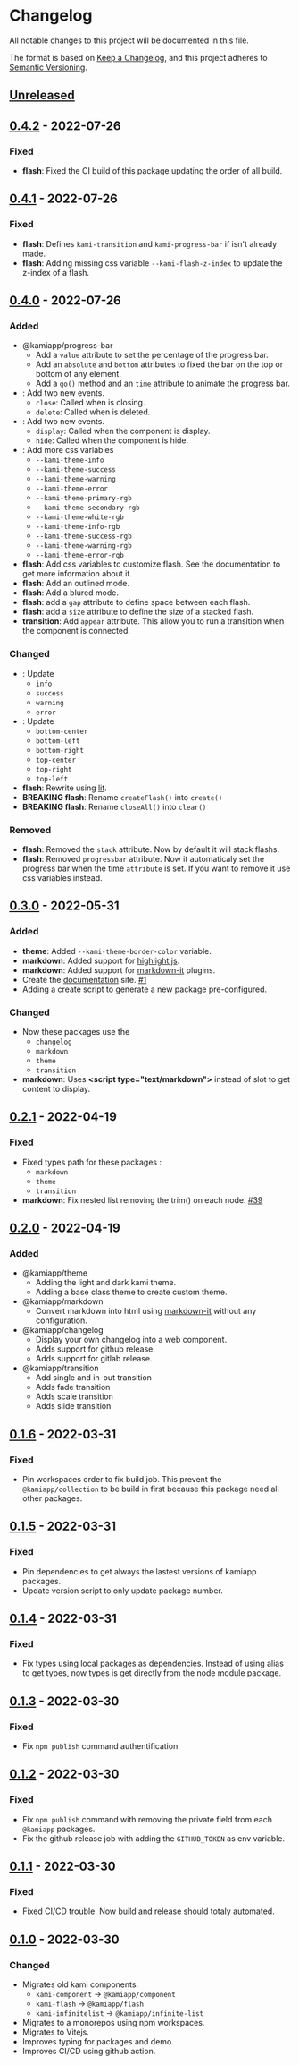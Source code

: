 # Changelog
All notable changes to this project will be documented in this file.

The format is based on [Keep a Changelog](https://keepachangelog.com/en/1.0.0/),
and this project adheres to [Semantic Versioning](https://semver.org/spec/v2.0.0.html).

## [Unreleased]

## [0.4.2] - 2022-07-26
### Fixed
- **flash**: Fixed the CI build of this package updating the order of all build.

## [0.4.1] - 2022-07-26
### Fixed
- **flash**: Defines `kami-transition` and `kami-progress-bar` if isn't already made.
- **flash**: Adding missing css variable `--kami-flash-z-index` to update the z-index of a flash.

## [0.4.0] - 2022-07-26
### Added
- @kamiapp/progress-bar
  - Add a `value` attribute to set the percentage of the progress bar.
  - Add an `absolute` and `bottom` attributes to fixed the bar on the top or bottom of any element.
  - Add a `go()` method and an `time` attribute to animate the progress bar.
- : Add two new events.
  - `close`: Called when is closing.
  - `delete`: Called when is deleted.
- : Add two new events.
  - `display`: Called when the component is display.
  - `hide`: Called when the component is hide.
- : Add more css variables
  - `--kami-theme-info`
  - `--kami-theme-success`
  - `--kami-theme-warning`
  - `--kami-theme-error`
  - `--kami-theme-primary-rgb`
  - `--kami-theme-secondary-rgb`
  - `--kami-theme-white-rgb`
  - `--kami-theme-info-rgb`
  - `--kami-theme-success-rgb`
  - `--kami-theme-warning-rgb`
  - `--kami-theme-error-rgb`
- **flash**: Add css variables to customize flash. See the documentation to get more information about it.
- **flash**: Add an outlined mode.
- **flash**: Add a blured mode.
- **flash**: add a `gap` attribute to define space between each flash.
- **flash**: add a `size` attribute to define the size of a stacked flash.
- **transition**: Add `appear` attribute. This allow you to run a transition when the component is connected.

### Changed
- : Update
  - `info`
  - `success`
  - `warning`
  - `error`
- : Update
  - `bottom-center`
  - `bottom-left`
  - `bottom-right`
  - `top-center`
  - `top-right`
  - `top-left`
- **flash**: Rewrite using [lit](https://lit.dev).
- **BREAKING flash**: Rename `createFlash()` into `create()`
- **BREAKING flash**: Rename `closeAll()` into `clear()`

### Removed
- **flash**: Removed the `stack` attribute. Now by default it will stack flashs.
- **flash**: Removed `progressbar` attribute. Now it automaticaly set the progress bar when the time `attribute` is set. If you want to remove it use css variables instead.

## [0.3.0] - 2022-05-31
### Added
- **theme**: Added `--kami-theme-border-color` variable.
- **markdown**: Added support for [highlight.js](https://highlightjs.org/).
- **markdown**: Added support for [markdown-it](https://github.com/markdown-it/markdown-it) plugins.
- Create the [documentation](https://www.collection.kamiapp.fr/) site. [#1](https://github.com/Kamiapp-fr/kami-collection/issues/1)
- Adding a create script to generate a new package pre-configured.

### Changed
- Now these packages use the
  - `changelog`
  - `markdown`
  - `theme`
  - `transition`
- **markdown**: Uses **\<script type="text/markdown">** instead of slot to get content to display.

## [0.2.1] - 2022-04-19
### Fixed
- Fixed types path for these packages :
  - `markdown`
  - `theme`
  - `transition`
- **markdown**: Fix nested list removing the trim() on each node. [#39](https://github.com/Kamiapp-fr/kami-collection/issues/39)

## [0.2.0] - 2022-04-19
### Added
- @kamiapp/theme
  - Adding the light and dark kami theme.
  - Adding a base class theme to create custom theme.
- @kamiapp/markdown
  - Convert markdown into html using [markdown-it](https://github.com/markdown-it/markdown-it) without any configuration.
- @kamiapp/changelog
  - Display your own changelog into a web component.
  - Adds support for github release.
  - Adds support for gitlab release.
- @kamiapp/transition
  - Add single and in-out transition
  - Adds fade transition
  - Adds scale transition
  - Adds slide transition

## [0.1.6] - 2022-03-31
### Fixed
- Pin workspaces order to fix build job. This prevent the `@kamiapp/collection` to be build in first because this package need all other packages.

## [0.1.5] - 2022-03-31
### Fixed
- Pin dependencies to get always the lastest versions of kamiapp packages.
- Update version script to only update package number.

## [0.1.4] - 2022-03-31
### Fixed
- Fix types using local packages as dependencies. Instead of using alias to get types, now types is get directly from the node module package.

## [0.1.3] - 2022-03-30
### Fixed
- Fix `npm publish` command authentification.

## [0.1.2] - 2022-03-30
### Fixed
- Fix `npm publish` command with removing the private field from each `@kamiapp` packages.
- Fix the github release job with adding the `GITHUB_TOKEN` as env variable.

## [0.1.1] - 2022-03-30
### Fixed
- Fixed CI/CD trouble. Now build and release should totaly automated.

## [0.1.0] - 2022-03-30
### Changed
- Migrates old kami components:
  - `kami-component` → `@kamiapp/component`
  - `kami-flash` → `@kamiapp/flash`
  - `kami-infinitelist` → `@kamiapp/infinite-list`
- Migrates to a monorepos using npm workspaces.
- Migrates to Vitejs.
- Improves typing for packages and demo.
- Improves CI/CD using github action.

[Unreleased]: https://github.com/Kamiapp-fr/kami-collection/compare/v0.4.2...HEAD
[0.4.2]: https://github.com/Kamiapp-fr/kami-collection/compare/v0.4.1...v0.4.2
[0.4.1]: https://github.com/Kamiapp-fr/kami-collection/compare/v0.4.0...v0.4.1
[0.4.0]: https://github.com/Kamiapp-fr/kami-collection/compare/v0.3.0...v0.4.0
[0.3.0]: https://github.com/Kamiapp-fr/kami-collection/compare/v0.2.1...v0.3.0
[0.2.1]: https://github.com/Kamiapp-fr/kami-collection/compare/v0.2.0...v0.2.1
[0.2.0]: https://github.com/Kamiapp-fr/kami-collection/compare/v0.1.6...v0.2.0
[0.1.6]: https://github.com/Kamiapp-fr/kami-collection/compare/v0.1.5...v0.1.6
[0.1.5]: https://github.com/Kamiapp-fr/kami-collection/compare/v0.1.4...v0.1.5
[0.1.4]: https://github.com/Kamiapp-fr/kami-collection/compare/v0.1.3...v0.1.4
[0.1.3]: https://github.com/Kamiapp-fr/kami-collection/compare/v0.1.2...v0.1.3
[0.1.2]: https://github.com/Kamiapp-fr/kami-collection/compare/v0.1.1...v0.1.2
[0.1.1]: https://github.com/Kamiapp-fr/kami-collection/compare/v0.1.0...v0.1.1
[0.1.0]: https://github.com/Kamiapp-fr/kami-collection/releases/tag/v0.1.0
